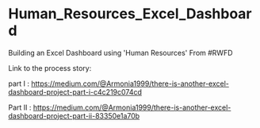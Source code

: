 # Human_Resources_Excel_Dashboard

Building an Excel Dashboard using 'Human Resources' From #RWFD

Link to the process story: 

part I : https://medium.com/@Armonia1999/there-is-another-excel-dashboard-project-part-i-c4c219c074cd

Part II : https://medium.com/@Armonia1999/there-is-another-excel-dashboard-project-part-ii-83350e1a70b

